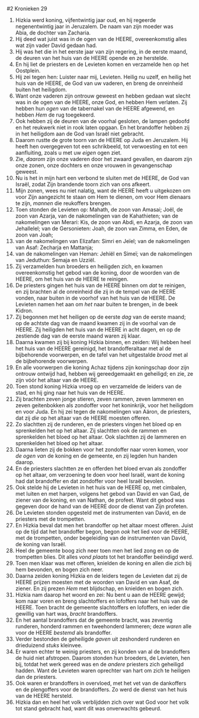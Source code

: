#2 Kronieken 29
1. Hizkia werd koning, vijfentwintig jaar oud, en hij regeerde negenentwintig jaar in Jeruzalem. De naam van zijn moeder was Abia, de dochter van Zacharia.
2. Hij deed wat juist was in de ogen van de HEERE, overeenkomstig alles wat zijn vader David gedaan had.
3. Hij was het die in het eerste jaar van zijn regering, in de eerste maand, de deuren van het huis van de HEERE opende en ze herstelde.
4. En hij liet de priesters en de Levieten komen en verzamelde hen op het Oostplein.
5. Hij zei tegen hen: Luister naar mij, Levieten. Heilig nu uzelf, en heilig het huis van de HEERE, de God van uw vaderen, en breng de onreinheid buiten het heiligdom.
6. Want onze vaderen zijn ontrouw geweest en hebben gedaan wat slecht was in de ogen van de HEERE, onze God, en hebben Hem verlaten. Zij hebben hun *ogen* van de tabernakel van de HEERE afgewend, en hebben *Hem* de rug toegekeerd.
7. Ook hebben zij de deuren van de voorhal gesloten, de lampen gedoofd en het reukwerk niet in rook laten opgaan. En het brandoffer hebben zij in het heiligdom aan de God van Israël niet gebracht.
8. Daarom rustte de grote toorn van de HEERE op Juda en Jeruzalem. Hij heeft hen overgegeven tot een schrikbeeld, tot verwoesting en tot een aanfluiting, zoals u met uw *eigen* ogen ziet.
9. Zie, *daarom* zijn onze vaderen door het zwaard gevallen, en daarom zijn onze zonen, onze dochters en onze vrouwen in gevangenschap geweest.
10. Nu is het in mijn hart een verbond te sluiten met de HEERE, de God van Israël, zodat Zijn brandende toorn zich van ons afkeert.
11. Mijn zonen, wees nu niet nalatig, want de HEERE heeft u uitgekozen om voor Zijn aangezicht te staan om Hem te dienen, om voor Hem dienaars te zijn, *mannen* die reukoffers brengen.
12. Toen stonden de Levieten op: Mahath, de zoon van Amasai; Joël, de zoon van Azarja, van de nakomelingen van de Kahathieten; van de nakomelingen van Merari: Kis, de zoon van Abdi, en Azarja, de zoon van Jehallelel; van de Gersonieten: Joah, de zoon van Zimma, en Eden, de zoon van Joah;
13. van de nakomelingen van Elizafan: Simri en Jeïel; van de nakomelingen van Asaf: Zecharja en Mattanja;
14. van de nakomelingen van Heman: Jehiël en Simeï; van de nakomelingen van Jeduthun: Semaja en Uzziël.
15. Zij verzamelden hun broeders en heiligden zich, en kwamen overeenkomstig het gebod van de koning, door de woorden van de HEERE, om het huis van de HEERE te reinigen.
16. De priesters gingen het huis van de HEERE binnen om *dat* te reinigen, en zij brachten al de onreinheid die zij in de tempel van de HEERE vonden, naar buiten in de voorhof van het huis van de HEERE. De Levieten namen het aan om *het* naar buiten te brengen, in de beek Kidron.
17. Zij begonnen met het heiligen op de eerste *dag* van de eerste maand; op de achtste dag van de maand kwamen zij in de voorhal van de HEERE. Zij heiligden het huis van de HEERE in acht dagen, en op de zestiende dag van de eerste maand waren zij klaar.
18. Daarna kwamen zij bij koning Hizkia binnen, en zeiden: Wij hebben heel het huis van de HEERE gereinigd, het brandofferaltaar met al de bijbehorende voorwerpen, en de tafel van het uitgestalde *brood* met al de bijbehorende voorwerpen.
19. En alle voorwerpen die koning Achaz tijdens zijn koningschap door zijn ontrouw ontwijd had, hebben wij gereedgemaakt en geheiligd; en zie, ze zijn vóór het altaar van de HEERE.
20. Toen stond koning Hizkia vroeg op en verzamelde de leiders van de stad, en hij ging naar het huis van de HEERE.
21. Zij brachten zeven jonge stieren, zeven rammen, zeven lammeren en zeven geitenbokken als zondoffer voor het koninkrijk, voor het heiligdom en voor Juda. En hij zei tegen de nakomelingen van Aäron, de priesters, dat zij *die* op het altaar van de HEERE moesten offeren.
22. Zo slachtten zij de runderen, en de priesters vingen het bloed op en sprenkelden het op het altaar. Zij slachtten ook de rammen en sprenkelden het bloed op het altaar. Ook slachtten zij de lammeren en sprenkelden het bloed op het altaar.
23. Daarna lieten zij de bokken voor het zondoffer naar voren komen, voor *de ogen van* de koning en de gemeente, en zij legden hun handen daarop.
24. En de priesters slachtten ze en offerden het bloed ervan als zondoffer op het altaar, om verzoening te doen voor heel Israël, want de koning had dat brandoffer en dat zondoffer voor heel Israël bevolen.
25. Ook stelde hij de Levieten in het huis van de HEERE op, met cimbalen, met luiten en met harpen, volgens het gebod van David en van Gad, de ziener van de koning, en van Nathan, de profeet. Want dit gebod was gegeven door de hand van de HEERE door de dienst van Zijn profeten.
26. De Levieten stonden opgesteld met de instrumenten van David, en de priesters met de trompetten.
27. En Hizkia beval dat men het brandoffer op het altaar moest offeren. Juist op de tijd dat het brandoffer begon, begon *ook* het lied voor de HEERE, met de trompetten, onder begeleiding van de instrumenten van David, de koning van Israël.
28. Heel de gemeente boog zich neer toen men het lied zong en op de trompetten blies. Dit alles *vond plaats* tot het brandoffer beëindigd werd.
29. Toen men klaar was met offeren, knielden de koning en allen die zich bij hem bevonden, en bogen zich neer.
30. Daarna zeiden koning Hizkia en de leiders tegen de Levieten dat zij de HEERE prijzen moesten met de woorden van David en van Asaf, de ziener. En zij prezen *Hem* met blijdschap, en knielden en bogen zich.
31. Hizkia nam daarop het woord en zei: Nu bent u aan de HEERE gewijd; kom naar voren en breng slachtoffers en lofoffers naar het huis van de HEERE. Toen bracht de gemeente slachtoffers en lofoffers, en ieder die gewillig van hart was, *bracht* brandoffers.
32. En het aantal brandoffers dat de gemeente bracht, was zeventig runderen, honderd rammen en tweehonderd lammeren; deze *waren* alle voor de HEERE *bestemd* als brandoffer.
33. Verder bestonden de geheiligde *gaven* uit zeshonderd runderen en drieduizend *stuks* kleinvee.
34. Er waren echter te weinig priesters, en zij konden van al de brandoffers de huid niet afstropen. Daarom stonden hun broeders, de Levieten, hen bij, totdat het werk gereed was en de *andere* priesters zich geheiligd hadden. Want de Levieten waren oprechter van hart om zich te heiligen dan de priesters.
35. Ook waren er brandoffers in overvloed, met het vet van de dankoffers en de plengoffers voor de brandoffers. Zo werd de dienst van het huis van de HEERE hersteld.
36. Hizkia dan en heel het volk verblijdden zich over wat God voor het volk tot stand gebracht had, want dit was onverwachts gebeurd.
